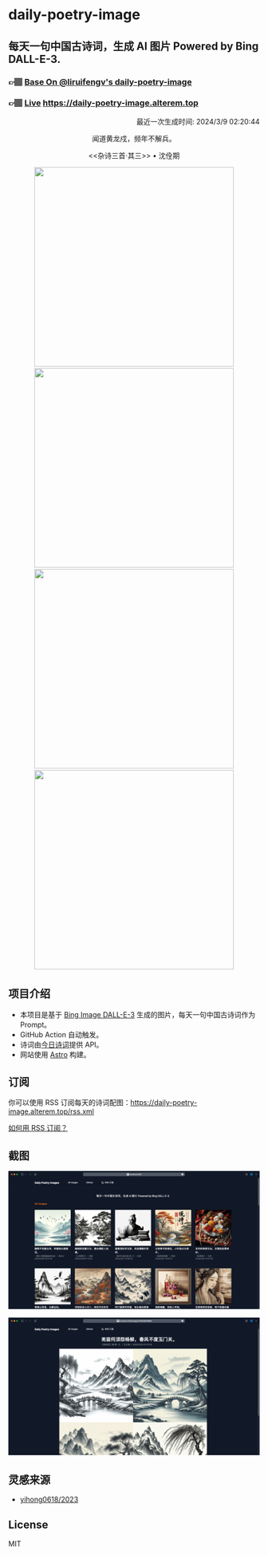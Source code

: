 
# daily-poetry-image

## 每天一句中国古诗词，生成 AI 图片 Powered by Bing DALL-E-3.

### 👉🏽 [Base On @liruifengv's daily-poetry-image](https://github.com/liruifengv/daily-poetry-image)

### 👉🏽 [Live](https://daily-poetry-image.alterem.top/) https://daily-poetry-image.alterem.top

<p align="right">
  最近一次生成时间: 2024/3/9 02:20:44
</p>
<p align="center">
闻道黄龙戍，频年不解兵。
</p>
<p align="center">
<<杂诗三首·其三>> • 沈佺期
</p>
<p align="center">
<img src="https://tse1.mm.bing.net/th/id/OIG2.bEn3Zfn9nwNq.1E4mHMZ" height="400" width="400" />
<img src="https://tse2.mm.bing.net/th/id/OIG2.OSG_7slFYEp_CA6PErz2" height="400" width="400" />
<img src="https://tse2.mm.bing.net/th/id/OIG2.CCkApxKQ1VJ600b2Maad" height="400" width="400" />
<img src="https://tse3.mm.bing.net/th/id/OIG2.EKTja3FXTuMPlSiUqRSd" height="400" width="400" />
</p>

## 项目介绍

-   本项目是基于 [Bing Image DALL-E-3](https://www.bing.com/images/create) 生成的图片，每天一句中国古诗词作为 Prompt。
-   GitHub Action 自动触发。
-   诗词由[今日诗词](https://www.jinrishici.com/)提供 API。
-   网站使用 [Astro](https://astro.build) 构建。

## 订阅

你可以使用 RSS 订阅每天的诗词配图：https://daily-poetry-image.alterem.top/rss.xml

[如何用 RSS 订阅？](https://zhuanlan.zhihu.com/p/55026716)

## 截图

![图片列表](./screenshots/Snipaste_2023-12-28_21-00-26.png)

![图片详情](./screenshots/Snipaste_2023-12-28_21-00-53.png)

## 灵感来源

-   [yihong0618/2023](https://github.com/yihong0618/2023)

## License

MIT
